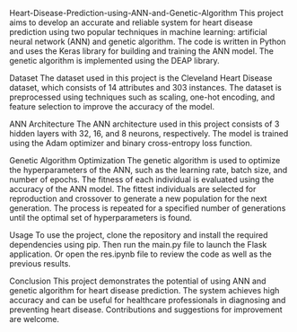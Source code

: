 Heart-Disease-Prediction-using-ANN-and-Genetic-Algorithm
This project aims to develop an accurate and reliable system for heart disease prediction using two popular techniques in machine learning: artificial neural network (ANN) and genetic algorithm. The code is written in Python and uses the Keras library for building and training the ANN model. The genetic algorithm is implemented using the DEAP library.

Dataset
The dataset used in this project is the Cleveland Heart Disease dataset, which consists of 14 attributes and 303 instances. The dataset is preprocessed using techniques such as scaling, one-hot encoding, and feature selection to improve the accuracy of the model.

ANN Architecture
The ANN architecture used in this project consists of 3 hidden layers with 32, 16, and 8 neurons, respectively. The model is trained using the Adam optimizer and binary cross-entropy loss function.

Genetic Algorithm Optimization
The genetic algorithm is used to optimize the hyperparameters of the ANN, such as the learning rate, batch size, and number of epochs. The fitness of each individual is evaluated using the accuracy of the ANN model. The fittest individuals are selected for reproduction and crossover to generate a new population for the next generation. The process is repeated for a specified number of generations until the optimal set of hyperparameters is found.

Usage
To use the project, clone the repository and install the required dependencies using pip. Then run the main.py file to launch the Flask application. Or open the res.ipynb file to review the code as well as the previous results.

Conclusion
This project demonstrates the potential of using ANN and genetic algorithm for heart disease prediction. The system achieves high accuracy and can be useful for healthcare professionals in diagnosing and preventing heart disease. Contributions and suggestions for improvement are welcome.
